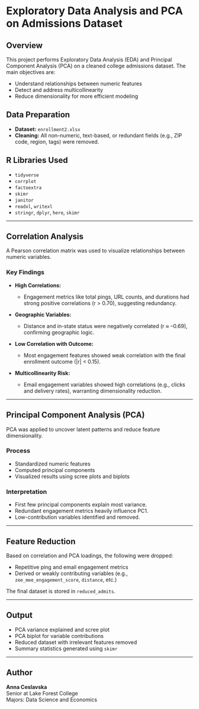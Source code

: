 # Exploratory Data Analysis and PCA on Admissions Dataset

## Overview

This project performs Exploratory Data Analysis (EDA) and Principal Component Analysis (PCA) on a cleaned college admissions dataset. The main objectives are:

- Understand relationships between numeric features
- Detect and address multicollinearity
- Reduce dimensionality for more efficient modeling

## Data Preparation

- **Dataset:** `enrollment2.xlsx`
- **Cleaning:** All non-numeric, text-based, or redundant fields (e.g., ZIP code, region, tags) were removed.

## R Libraries Used

- `tidyverse`
- `corrplot`
- `factoextra`
- `skimr`
- `janitor`
- `readxl`, `writexl`
- `stringr`, `dplyr`, `here`, `skimr`
  
---

## Correlation Analysis

A Pearson correlation matrix was used to visualize relationships between numeric variables.

### Key Findings

- **High Correlations:**
  - Engagement metrics like total pings, URL counts, and durations had strong positive correlations (r > 0.70), suggesting redundancy.
  
- **Geographic Variables:**
  - Distance and in-state status were negatively correlated (r ≈ –0.69), confirming geographic logic.
  
- **Low Correlation with Outcome:**
  - Most engagement features showed weak correlation with the final enrollment outcome (|r| < 0.15).

- **Multicollinearity Risk:**
  - Email engagement variables showed high correlations (e.g., clicks and delivery rates), warranting dimensionality reduction.

---

## Principal Component Analysis (PCA)

PCA was applied to uncover latent patterns and reduce feature dimensionality.

### Process

- Standardized numeric features
- Computed principal components
- Visualized results using scree plots and biplots

### Interpretation

- First few principal components explain most variance.
- Redundant engagement metrics heavily influence PC1.
- Low-contribution variables identified and removed.

---

## Feature Reduction

Based on correlation and PCA loadings, the following were dropped:

- Repetitive ping and email engagement metrics
- Derived or weakly contributing variables (e.g., `zee_mee_engagement_score`, `distance`, etc.)

The final dataset is stored in `reduced_admits`.

---

## Output

- PCA variance explained and scree plot
- PCA biplot for variable contributions
- Reduced dataset with irrelevant features removed
- Summary statistics generated using `skimr`
  
---

## Author

**Anna Ceslavska**  
Senior at Lake Forest College  
Majors: Data Science and Economics  

